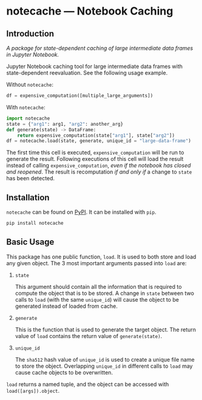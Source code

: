 # notecache — Notebook Caching

## Introduction

*A package for state-dependent caching of large intermediate data frames in*
*Jupyter Notebook.*

Jupyter Notebook caching tool for large intermediate data frames with
state-dependent reevaluation. See the following usage example.

Without `notecache`:

```python
df = expensive_computation([multiple_large_arguments])
```

With `notecache`:

```python
import notecache
state = {"arg1": arg1, "arg2": another_arg}
def generate(state) -> DataFrame:
    return expensive_computation(state["arg1"], state["arg2"])
df = notecache.load(state, generate, unique_id = "large-data-frame")
```

The first time this cell is executed, `expensive_computation` will be run to
generate the result. Following executions of this cell will load the result
instead of calling `expensive_computation`, *even if the notebook has closed*
*and reopened*. The result is recomputation *if and only if* a change to `state`
has been detected.

## Installation

`notecache` can be found on [PyPI](https://pypi.org/project/notecache/). It can
be installed with `pip`.

```bash
pip install notecache
```

## Basic Usage

This package has one public function, `load`. It is used to both store and load
any given object. The 3 most important arguments passed into `load` are:

1. `state`

    This argument should contain all the information that is required to compute
    the object that is to be stored. A change in `state` between two calls to
    `load` (with the same `unique_id`) will cause the object to be generated
    instead of loaded from cache.

1. `generate`

    This is the function that is used to generate the target object. The return
    value of `load` contains the return value of `generate(state)`.

1. `unique_id`

    The `sha512` hash value of `unique_id` is used to create a unique file name
    to store the object. Overlapping `unique_id` in different calls to `load`
    may cause cache objects to be overwritten.

`load` returns a named tuple, and the object can be accessed with
`load([args]).object`.
